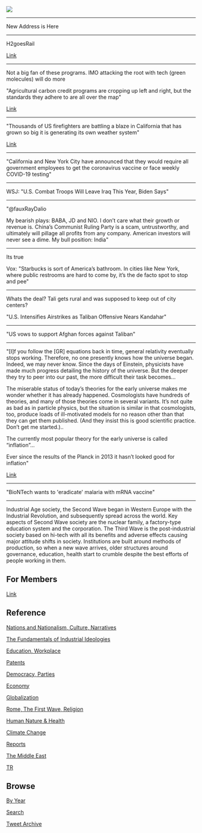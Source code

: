 
<img src="https://drive.google.com/uc?export=view&id=1B2wf9R7AMH1d7Vw6e2mucLbIQ5NSjir7"/>

---

New Address is Here

---


H2goesRail

[Link](https://bit.ly/3iROHbs)

---

Not a big fan of these programs. IMO attacking the root with tech
(green molecules) will do more

"Agricultural carbon credit programs are cropping up left and right,
but the standards they adhere to are all over the map"

[Link](https://www.politico.com/news/2021/07/26/agriculture-carbon-credits-500744)

---

"Thousands of US firefighters are battling a blaze in California that
has grown so big it is generating its own weather system"

[Link](http://u.afp.com/Uaa2 )

---

"California and New York City have announced that they would require
all government employees to get the coronavirus vaccine or face weekly
COVID-19 testing"

---

WSJ: "U.S. Combat Troops Will Leave Iraq This Year, Biden Says"

---

"@fauxRayDalio

My bearish plays: BABA, JD and NIO. I don’t care what their growth or
revenue is. China’s Communist Ruling Party is a scam, untrustworthy,
and ultimately will pillage all profits from any company. American
investors will never see a dime. My bull position: India"

---

Its true

Vox: "Starbucks is sort of America’s bathroom. In cities like New
York, where public restrooms are hard to come by, it’s the de facto
spot to stop and pee"

---

Whats the deal? Tali gets rural and was supposed to keep out of city
centers?

"U.S. Intensifies Airstrikes as Taliban Offensive Nears Kandahar"

---

"US vows to support Afghan forces against Taliban"

---

"[I]f you follow the [GR] equations back in time, general relativity
eventually stops working. Therefore, no one presently knows how the
universe began. Indeed, we may never know. Since the days of Einstein,
physicists have made much progress detailing the history of the
universe. But the deeper they try to peer into our past, the more
difficult their task becomes...

The miserable status of today’s theories for the early universe makes
me wonder whether it has already happened. Cosmologists have hundreds
of theories, and many of those theories come in several variants. It’s
not quite as bad as in particle physics, but the situation is similar
in that cosmologists, too, produce loads of ill-motivated models for
no reason other than that they can get them published. (And they
insist this is good scientific practice. Don’t get me started.)..

The currently most popular theory for the early universe is called “inflation”...

Ever since the results of the Planck in 2013 it hasn’t looked good for inflation"

[Link](http://backreaction.blogspot.com/2019/03/inflation-status-update.html)

---

"BioNTech wants to 'eradicate' malaria with mRNA vaccine"

---

Industrial Age society, the Second Wave began in Western Europe with
the Industrial Revolution, and subsequently spread across the
world. Key aspects of Second Wave society are the nuclear family, a
factory-type education system and the corporation. The Third Wave is
the post-industrial society based on hi-tech with all its benefits and
adverse effects causing major attitude shifts in society. Institutions
are built around methods of production, so when a new wave arrives,
older structures around governance, education, health start to crumble
despite the best efforts of people working in them.

## For Members

[Link](https://thirdwave-members.herokuapp.com)

## Reference

[Nations and Nationalism, Culture, Narratives](/2013/02/nations-and-nationalism.md)

[The Fundamentals of Industrial Ideologies](/2011/04/fundamentals-of-industrial-ideologies.md)

[Education, Workplace](2017/09/education-workplace.md)

[Patents](/2018/09/patents.md)

[Democracy, Parties](/2016/11/democracy.md)

[Economy](/2018/05/economy.md)

[Globalization](/2018/09/globalization.md)

[Rome, The First Wave, Religion](/2017/12/rome.md)

[Human Nature & Health](/2020/07/human-nature.md)

[Climate Change](/2018/12/climate.md)

[Reports](/2019/05/reports.md)

[The Middle East](/2019/07/middleeast.md)

[TR](../tr)

## Browse

[By Year](years.md)

[Search](search.html)

[Tweet Archive](/tweets/README.md)


